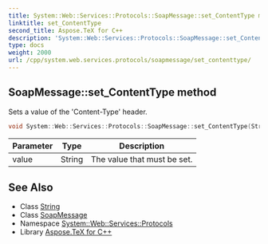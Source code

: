 ```yaml
---
title: System::Web::Services::Protocols::SoapMessage::set_ContentType method
linktitle: set_ContentType
second_title: Aspose.TeX for C++
description: 'System::Web::Services::Protocols::SoapMessage::set_ContentType method. Sets a value of the ''Content-Type'' header in C++.'
type: docs
weight: 2000
url: /cpp/system.web.services.protocols/soapmessage/set_contenttype/
---
```

## SoapMessage::set_ContentType method


Sets a value of the 'Content-Type' header.

```cpp
void System::Web::Services::Protocols::SoapMessage::set_ContentType(String value)
```


| Parameter | Type | Description |
| --- | --- | --- |
| value | String | The value that must be set. |

## See Also

* Class [String](../../../system/string/)
* Class [SoapMessage](../)
* Namespace [System::Web::Services::Protocols](../../)
* Library [Aspose.TeX for C++](../../../)
